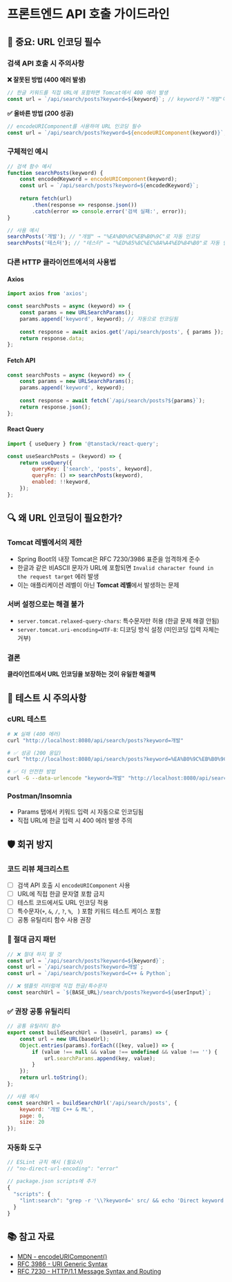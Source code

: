 # 프론트엔드 API 호출 가이드라인

## 🚨 중요: URL 인코딩 필수

### 검색 API 호출 시 주의사항

**❌ 잘못된 방법 (400 에러 발생)**
```javascript
// 한글 키워드를 직접 URL에 포함하면 Tomcat에서 400 에러 발생
const url = `/api/search/posts?keyword=${keyword}`; // keyword가 "개발"이면 실패
```

**✅ 올바른 방법 (200 성공)**
```javascript
// encodeURIComponent를 사용하여 URL 인코딩 필수
const url = `/api/search/posts?keyword=${encodeURIComponent(keyword)}`;
```

### 구체적인 예시

```javascript
// 검색 함수 예시
function searchPosts(keyword) {
    const encodedKeyword = encodeURIComponent(keyword);
    const url = `/api/search/posts?keyword=${encodedKeyword}`;
    
    return fetch(url)
        .then(response => response.json())
        .catch(error => console.error('검색 실패:', error));
}

// 사용 예시
searchPosts('개발'); // "개발" → "%EA%B0%9C%EB%B0%9C"로 자동 인코딩
searchPosts('테스터'); // "테스터" → "%ED%85%8C%EC%8A%A4%ED%84%B0"로 자동 인코딩
```

### 다른 HTTP 클라이언트에서의 사용법

#### Axios
```javascript
import axios from 'axios';

const searchPosts = async (keyword) => {
    const params = new URLSearchParams();
    params.append('keyword', keyword); // 자동으로 인코딩됨
    
    const response = await axios.get('/api/search/posts', { params });
    return response.data;
};
```

#### Fetch API
```javascript
const searchPosts = async (keyword) => {
    const params = new URLSearchParams();
    params.append('keyword', keyword);
    
    const response = await fetch(`/api/search/posts?${params}`);
    return response.json();
};
```

#### React Query
```javascript
import { useQuery } from '@tanstack/react-query';

const useSearchPosts = (keyword) => {
    return useQuery({
        queryKey: ['search', 'posts', keyword],
        queryFn: () => searchPosts(keyword),
        enabled: !!keyword,
    });
};
```

## 🔍 왜 URL 인코딩이 필요한가?

### Tomcat 레벨에서의 제한
- Spring Boot의 내장 Tomcat은 RFC 7230/3986 표준을 엄격하게 준수
- 한글과 같은 비ASCII 문자가 URL에 포함되면 `Invalid character found in the request target` 에러 발생
- 이는 애플리케이션 레벨이 아닌 **Tomcat 레벨**에서 발생하는 문제

### 서버 설정으로는 해결 불가
- `server.tomcat.relaxed-query-chars`: 특수문자만 허용 (한글 문제 해결 안됨)
- `server.tomcat.uri-encoding=UTF-8`: 디코딩 방식 설정 (미인코딩 입력 자체는 거부)

### 결론
**클라이언트에서 URL 인코딩을 보장하는 것이 유일한 해결책**

## 📝 테스트 시 주의사항

### cURL 테스트
```bash
# ❌ 실패 (400 에러)
curl "http://localhost:8080/api/search/posts?keyword=개발"

# ✅ 성공 (200 응답)
curl "http://localhost:8080/api/search/posts?keyword=%EA%B0%9C%EB%B0%9C"

# ✅ 더 안전한 방법
curl -G --data-urlencode "keyword=개발" "http://localhost:8080/api/search/posts"
```

### Postman/Insomnia
- Params 탭에서 키워드 입력 시 자동으로 인코딩됨
- 직접 URL에 한글 입력 시 400 에러 발생 주의

## 🛡️ 회귀 방지

### 코드 리뷰 체크리스트
- [ ] 검색 API 호출 시 `encodeURIComponent` 사용
- [ ] URL에 직접 한글 문자열 포함 금지
- [ ] 테스트 코드에서도 URL 인코딩 적용
- [ ] 특수문자(`+`, `&`, `/`, `?`, `%`, ` `) 포함 키워드 테스트 케이스 포함
- [ ] 공통 유틸리티 함수 사용 권장

### 🚨 절대 금지 패턴
```javascript
// ❌ 절대 하지 말 것
const url = `/api/search/posts?keyword=${keyword}`;
const url = `/api/search/posts?keyword=개발`;
const url = `/api/search/posts?keyword=C++ & Python`;

// ❌ 템플릿 리터럴에 직접 한글/특수문자
const searchUrl = `${BASE_URL}/search/posts?keyword=${userInput}`;
```

### ✅ 권장 공통 유틸리티
```javascript
// 공통 유틸리티 함수
export const buildSearchUrl = (baseUrl, params) => {
    const url = new URL(baseUrl);
    Object.entries(params).forEach(([key, value]) => {
        if (value !== null && value !== undefined && value !== '') {
            url.searchParams.append(key, value);
        }
    });
    return url.toString();
};

// 사용 예시
const searchUrl = buildSearchUrl('/api/search/posts', {
    keyword: '개발 C++ & ML',
    page: 0,
    size: 20
});
```

### 자동화 도구
```javascript
// ESLint 규칙 예시 (필요시)
// "no-direct-url-encoding": "error"

// package.json scripts에 추가
{
  "scripts": {
    "lint:search": "grep -r '\\?keyword=' src/ && echo 'Direct keyword URL found!' && exit 1 || echo 'URL encoding check passed'"
  }
}
```

## 📚 참고 자료

- [MDN - encodeURIComponent()](https://developer.mozilla.org/ko/docs/Web/JavaScript/Reference/Global_Objects/encodeURIComponent)
- [RFC 3986 - URI Generic Syntax](https://tools.ietf.org/html/rfc3986)
- [RFC 7230 - HTTP/1.1 Message Syntax and Routing](https://tools.ietf.org/html/rfc7230)
